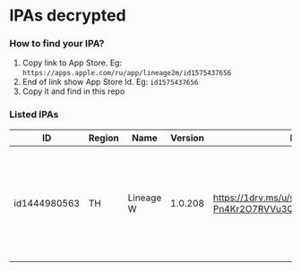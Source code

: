 # IPAs decrypted

### How to find your IPA?

1. Copy link to App Store. Eg: `https://apps.apple.com/ru/app/lineage2m/id1575437656`
2. End of link show App Store Id. Eg: `id1575437656`
3. Copy it and find in this repo

### Listed IPAs

| ID | Region | Name | Version | Link | Note |
| --- | --- | --- | --- | --- | --- |
| id1444980563 | TH | Lineage W | 1.0.208 | https://1drv.ms/u/s!AvHxFSkLWegan_1-Pn4Kr2O7RVVu3Q?e=TXhEeA | This Global version can use in other region. Eg: KR, PH, SG... |
